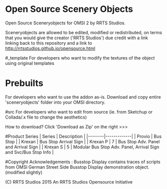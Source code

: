 # Open Source Scenery Objects
Open Source Sceneryobjects for OMSI 2 by RRTS Studios.

Sceneryobjects are allowed to be edited, modified or redistributed, on terms that you would give the creator ('RRTS Studios') due credit with a link linking back to this repository and a link to http://rrtsstudios.github.io/opensource.html

#_template
For developers who want to modify the textures of the object using original templates

# Prebuilts
For developers who want to use the addon as-is. Download and copy entire 'sceneryobjects' folder into your OMSI directory.

#src
For developers who want to edit from source (ie. from Sketchup or Collada/.x file to change the aesthetics)

How to download?
Click 'Download as Zip' on the right >>>

#Product Series
| Series | Description |
|--------|-------------|
| Provio | Bus Stop |
| Krexan | Bus Stop Arrival Sign |
| Krexan P | 7 | Bus Stop Adv. Panel and Arrival Sign |
| Krexan S | 5 | Modular Bus Stop Adv. Panel, Arrival Sign and Svc/Bus Stop Info |

#Copyright Acknowledgements :
Busstop Display contains traces of scripts from OMSI German Street Side Busstop Display demonstration object. (modified slightly)

(C) RRTS Studios 2015
An RRTS Studios Opensource Initiative